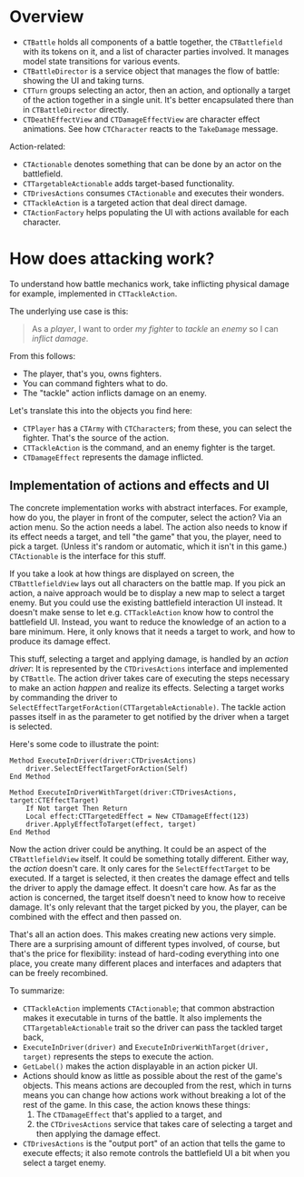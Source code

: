 # Overview 

- `CTBattle` holds all components of a battle together, the `CTBattlefield` with its tokens on it, and a list of character parties involved. It manages model state transitions for various events.
- `CTBattleDirector` is a service object that manages the flow of battle: showing the UI and taking turns.
- `CTTurn` groups selecting an actor, then an action, and optionally a target of the action together in a single unit. It's better encapsulated there than in `CTBattleDirector` directly.
- `CTDeathEffectView` and `CTDamageEffectView` are character effect animations. See how `CTCharacter` reacts to the `TakeDamage` message.

Action-related:

- `CTActionable` denotes something that can be done by an actor on the battlefield.
- `CTTargetableActionable` adds target-based functionality.
- `CTDrivesActions` consumes `CTActionable` and executes their wonders.
- `CTTackleAction` is a targeted action that deal direct damage.
- `CTActionFactory` helps populating the UI with actions available for each character.

# How does attacking work?

To understand how battle mechanics work, take inflicting physical damage for example, implemented in `CTTackleAction`. 

The underlying use case is this:

> As a _player_, I want to order _my fighter_ to _tackle_ an _enemy_ so I can _inflict damage_.

From this follows:

- The player, that's you, owns fighters.
- You can command fighters what to do.
- The "tackle" action inflicts damage on an enemy.

Let's translate this into the objects you find here:

- `CTPlayer` has a `CTArmy` with `CTCharacter`s; from these, you can select the fighter. That's the source of the action.
- `CTTackleAction` is the command, and an enemy fighter is the target.
- `CTDamageEffect` represents the damage inflicted.

## Implementation of actions and effects and UI

The concrete implementation works with abstract interfaces. For example, how do you, the player in front of the computer, select the action? Via an action menu. So the action needs a label. The action also needs to know if its effect needs a target, and tell "the game" that you, the player, need to pick a target. (Unless it's random or automatic, which it isn't in this game.) `CTActionable` is the interface for this stuff. 

If you take a look at how things are displayed on screen, the `CTBattlefieldView` lays out all characters on the battle map. If you pick an action, a naive approach would be to display a new map to select a target enemy. But you could use the existing battlefield interaction UI instead. It doesn't make sense to let e.g. `CTTackleAction` know how to control the battlefield UI. Instead, you want to reduce the knowledge of an action to a bare minimum. Here, it only knows that it needs a target to work, and how to produce its damage effect.

This stuff, selecting a target and applying damage, is handled by an _action driver_: It is represented by the `CTDrivesActions` interface and implemented by `CTBattle`. The action driver takes care of executing the steps necessary to make an action _happen_ and realize its effects. Selecting a target works by commanding the driver to `SelectEffectTargetForAction(CTTargetableActionable)`. The tackle action passes itself in as the parameter to get notified by the driver when a target is selected. 

Here's some code to illustrate the point:

    Method ExecuteInDriver(driver:CTDrivesActions)
        driver.SelectEffectTargetForAction(Self)
    End Method

    Method ExecuteInDriverWithTarget(driver:CTDrivesActions, target:CTEffectTarget)
        If Not target Then Return
        Local effect:CTTargetedEffect = New CTDamageEffect(123)
        driver.ApplyEffectToTarget(effect, target)
    End Method

Now the action driver could be anything. It could be an aspect of the `CTBattlefieldView` itself. It could be something totally different. Either way, the _action_ doesn't care. It only cares for the `SelectEffectTarget` to be executed. If a target is selected, it then creates the damage effect and tells the driver to apply the damage effect. It doesn't care how. As far as the action is concerned, the target itself doesn't need to know how to receive damage. It's only relevant that the target picked by you, the player, can be combined with the effect and then passed on.

That's all an action does. This makes creating new actions very simple. There are a surprising amount of different types involved, of course, but that's the price for flexibility: instead of hard-coding everything into one place, you create many different places and interfaces and adapters that can be freely recombined.

To summarize:

- `CTTackleAction` implements `CTActionable`; that common abstraction makes it executable in turns of the battle. It also implements the `CTTargetableActionable` trait so the driver can pass the tackled target back,
- `ExecuteInDriver(driver)` and `ExecuteInDriverWithTarget(driver, target)` represents the steps to execute the action. 
- `GetLabel()` makes the action displayable in an action picker UI.
- Actions should know as little as possible about the rest of the game's objects. This means actions are decoupled from the rest, which in turns means you can change how actions work without breaking a lot of the rest of the game. In this case, the action knows these things: 
    1. The `CTDamageEffect` that's applied to a target, and
    2. the `CTDrivesActions` service that takes care of selecting a target and then applying the damage effect.
- `CTDrivesActions` is the "output port" of an action that tells the game to execute effects; it also remote controls the battlefield UI a bit when you select a target enemy.

    